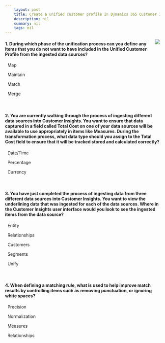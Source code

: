 ```yaml
---
    layout: post
    title: Create a unified customer profile in Dynamics 365 Customer Insights  
    description: nil
    summary: nil
    tags: nil
---
```



 <a target="_blank" href="https://docs.microsoft.com/en-us/learn/modules/unified-customer-profile/8-check/"><i class="fas fa-external-link-alt"></i> </a>
 <img align="right" src="https://docs.microsoft.com/en-us/learn/achievements/unified-customer-profile.svg">
####  1. During which phase of the unification process can you define any items that you do not want to have included in the Unified Customer Profile from the ingested data sources?


<i class='far fa-square'></i> &nbsp;&nbsp;Map

<i class='far fa-square'></i> &nbsp;&nbsp;Maintain

<i class='far fa-square'></i> &nbsp;&nbsp;Match

<i class='fas fa-check-square' style='color: Dodgerblue;'></i> &nbsp;&nbsp;Merge
<br />
<br />
<br />

####  2. You are currently walking through the process of ingesting different data sources into Customer Insights.  You want to ensure that data captured in a field called Total Cost on one of your data sources will be available to use appropriately in items like Measures.  During the transformation process, what data type should you assign to the Total Cost field to ensure that it will be tracked stored and calculated correctly?


<i class='far fa-square'></i> &nbsp;&nbsp;Date/Time

<i class='far fa-square'></i> &nbsp;&nbsp;Percentage

<i class='fas fa-check-square' style='color: Dodgerblue;'></i> &nbsp;&nbsp;Currency
<br />
<br />
<br />

####  3. You have just completed the process of ingesting data from three different data sources into Customer Insights.  You want to view the underlining data that was ingested for each of the data sources.  Where in the Customer Insights user interface would you look to see the ingested items from the data source?


<i class='fas fa-check-square' style='color: Dodgerblue;'></i> &nbsp;&nbsp;Entity

<i class='far fa-square'></i> &nbsp;&nbsp;Relationships

<i class='far fa-square'></i> &nbsp;&nbsp;Customers

<i class='far fa-square'></i> &nbsp;&nbsp;Segments

<i class='far fa-square'></i> &nbsp;&nbsp;Unify
<br />
<br />
<br />

####  4. When defining a matching rule, what is used to help improve match results by controlling items such as removing punctuation, or ignoring white spaces?


<i class='far fa-square'></i> &nbsp;&nbsp;Precision

<i class='fas fa-check-square' style='color: Dodgerblue;'></i> &nbsp;&nbsp;Normalization

<i class='far fa-square'></i> &nbsp;&nbsp;Measures

<i class='far fa-square'></i> &nbsp;&nbsp;Relationships
<br />
<br />
<br />
